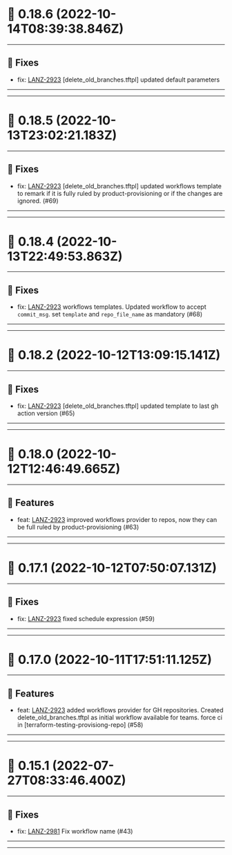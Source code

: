 # :confetti_ball: 0.18.6 (2022-10-14T08:39:38.846Z)
- - -
## :bug: Fixes
* fix: [LANZ-2923](https://ohpen.atlassian.net/browse/LANZ-2923) [delete_old_branches.tftpl] updated default parameters
- - -
- - -
# :confetti_ball: 0.18.5 (2022-10-13T23:02:21.183Z)
- - -
## :bug: Fixes
* fix: [LANZ-2923](https://ohpen.atlassian.net/browse/LANZ-2923) [delete_old_branches.tftpl] updated workflows template to remark if it is fully ruled by product-provisioning or if the changes are ignored. (#69)
- - -
- - -
# :confetti_ball: 0.18.4 (2022-10-13T22:49:53.863Z)
- - -
## :bug: Fixes
* fix: [LANZ-2923](https://ohpen.atlassian.net/browse/LANZ-2923) workflows templates. Updated workflow to accept `commit_msg`.  set `template` and `repo_file_name` as mandatory (#68)
- - -
- - -
# :confetti_ball: 0.18.2 (2022-10-12T13:09:15.141Z)
- - -
## :bug: Fixes
* fix: [LANZ-2923](https://ohpen.atlassian.net/browse/LANZ-2923) [delete_old_branches.tftpl] updated template to last gh action version (#65)
- - -
- - -
# :confetti_ball: 0.18.0 (2022-10-12T12:46:49.665Z)
- - -
## :hammer: Features
* feat: [LANZ-2923](https://ohpen.atlassian.net/browse/LANZ-2923) improved workflows provider to repos, now they can be full ruled by product-provisioning (#63)
- - -
- - -
# :confetti_ball: 0.17.1 (2022-10-12T07:50:07.131Z)
- - -
## :bug: Fixes
* fix: [LANZ-2923](https://ohpen.atlassian.net/browse/LANZ-2923) fixed schedule expression (#59)
- - -
- - -
# :confetti_ball: 0.17.0 (2022-10-11T17:51:11.125Z)
- - -
## :hammer: Features
* feat: [LANZ-2923](https://ohpen.atlassian.net/browse/LANZ-2923) added workflows provider for GH repositories. Created delete_old_branches.tftpl as initial workflow available for teams. force ci in [terraform-testing-provisiong-repo] (#58)
- - -
- - -
# :confetti_ball: 0.15.1 (2022-07-27T08:33:46.400Z)
- - -
## :bug: Fixes
* fix: [LANZ-2981](https://ohpen.atlassian.net/browse/LANZ-2981) Fix workflow name (#43)
- - -
- - -
